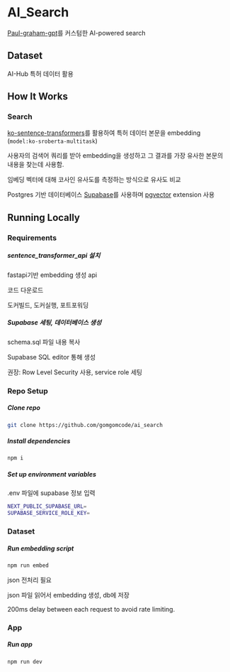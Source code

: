 # AI_Search

[Paul-graham-gpt](https://github.com/mckaywrigley/paul-graham-gpt)를 커스텀한 AI-powered search


## Dataset

AI-Hub 특허 데이터 활용

## How It Works

### Search

[ko-sentence-transformers](https://github.com/jhgan00/ko-sentence-transformers)를 활용하여 특허 데이터 본문을 embedding (`model:ko-sroberta-multitask`)

사용자의 검색어 쿼리를 받아 embedding을 생성하고 그 결과를 가장 유사한 본문의 내용을 찾는데 사용함.

임베딩 벡터에 대해 코사인 유사도를 측정하는 방식으로 유사도 비교

Postgres 기반 데이터베이스 [Supabase](https://supabase.com/)를 사용하며 [pgvector](https://github.com/pgvector/pgvector) extension 사용

## Running Locally

### Requirements

##### sentence_transformer_api 설치

fastapi기반 embedding 생성 api

코드 다운로드

도커빌드, 도커실행, 포트포워딩


##### Supabase 세팅, 데이터베이스 생성

schema.sql 파일 내용 복사

Supabase SQL editor 통해 생성

권장: Row Level Security 사용, service role 세팅


### Repo Setup

##### Clone repo

```bash
git clone https://github.com/gomgomcode/ai_search
```


##### Install dependencies

```bash
npm i
```


##### Set up environment variables

.env 파일에 supabase 정보 입력

```bash
NEXT_PUBLIC_SUPABASE_URL=
SUPABASE_SERVICE_ROLE_KEY=
```

### Dataset

##### Run embedding script

```bash
npm run embed
```

json 전처리 필요

json 파일 읽어서 embedding 생성, db에 저장

200ms delay between each request to avoid rate limiting.


### App

##### Run app

```bash
npm run dev
```
